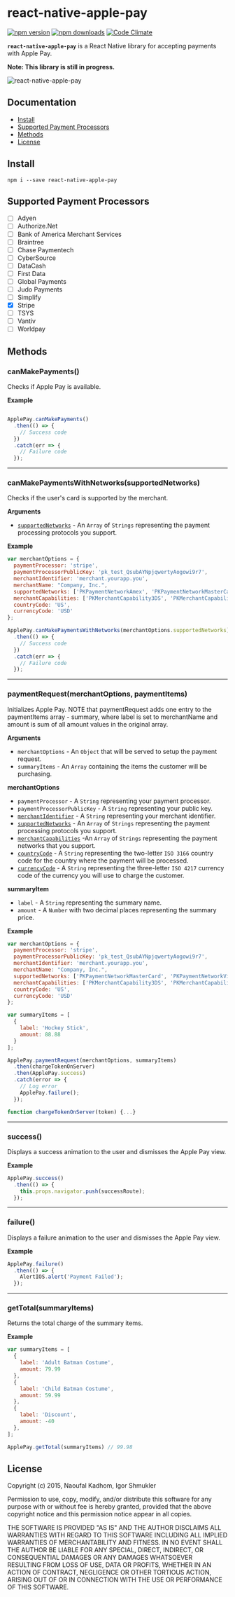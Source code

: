 # react-native-apple-pay

[![npm version](https://img.shields.io/npm/v/react-native-apple-pay.svg?style=flat-square)](https://www.npmjs.com/package/@taxfyle/react-native-apple-pay)
[![npm downloads](https://img.shields.io/npm/dm/react-native-apple-pay.svg?style=flat-square)](https://www.npmjs.com/package/@taxfyle/react-native-apple-pay)
[![Code Climate](https://img.shields.io/codeclimate/github/igorshmukler/react-native-apple-pay.svg?style=flat-square)](https://codeclimate.com/github/igorshmukler/react-native-apple-pay)

__`react-native-apple-pay`__ is a React Native library for accepting payments with Apple Pay.

__Note: This library is still in progress.__

![react-native-apple-pay](https://cloud.githubusercontent.com/assets/1627824/8768439/d18959e2-2e4e-11e5-8103-d08230128fcd.gif)

## Documentation
- [Install](https://github.com/igorshmukler/react-native-apple-pay#install)
- [Supported Payment Processors](https://github.com/igorshmukler/react-native-apple-pay#supported-payment-processors)
- [Methods](https://github.com/igorshmukler/react-native-apple-pay#methods)
- [License](https://github.com/igorshmukler/react-native-apple-pay#license)

## Install
```shell
npm i --save react-native-apple-pay
```

## Supported Payment Processors
- [ ] Adyen
- [ ] Authorize.Net
- [ ] Bank of America Merchant Services
- [ ] Braintree
- [ ] Chase Paymentech
- [ ] CyberSource
- [ ] DataCash
- [ ] First Data
- [ ] Global Payments
- [ ] Judo Payments
- [ ] Simplify
- [x] Stripe
- [ ] TSYS
- [ ] Vantiv
- [ ] Worldpay

## Methods

### canMakePayments()
Checks if Apple Pay is available.

__Example__
```js

ApplePay.canMakePayments()
  .then(() => {
    // Success code
  })
  .catch(err => {
    // Failure code
  });
```

---

### canMakePaymentsWithNetworks(supportedNetworks)
Checks if the user's card is supported by the merchant.

__Arguments__
- [`supportedNetworks`](https://developer.apple.com/library/ios/documentation/PassKit/Reference/PKPaymentRequest_Ref/#//apple_ref/doc/constant_group/Payment_Networks) - An `Array` of `Strings` representing the payment processing protocols you support.

__Example__
```js
var merchantOptions = {
  paymentProcessor: 'stripe',
  paymentProcessorPublicKey: 'pk_test_QsubAYNpjqwertyAogowi9r7',
  merchantIdentifier: 'merchant.yourapp.you',
  merchantName: "Company, Inc.",
  supportedNetworks: ['PKPaymentNetworkAmex', 'PKPaymentNetworkMasterCard', 'PKPaymentNetworkVisa'],
  merchantCapabilities: ['PKMerchantCapability3DS', 'PKMerchantCapabilityEMV'],
  countryCode: 'US',
  currencyCode: 'USD'
};

ApplePay.canMakePaymentsWithNetworks(merchantOptions.supportedNetworks)
  .then(() => {
    // Success code
  })
  .catch(err => {
    // Failure code
  });
```

---

### paymentRequest(merchantOptions, paymentItems)
Initializes Apple Pay. NOTE that paymentRequest adds one entry to the paymentItems array - summary, where label is set to merchantName and amount is sum of all amount values in the original array.

__Arguments__
- `merchantOptions` - An `Object` that will be served to setup the payment request.
- `summaryItems` - An `Array` containing the items the customer will be purchasing.

__merchantOptions__
- `paymentProcessor` - A `String` representing your payment processor.
- `paymentProcessorPublicKey` - A `String` representing your public key.
- [`merchantIdentifier`](https://developer.apple.com/library/ios/documentation/PassKit/Reference/PKPaymentRequest_Ref/#//apple_ref/occ/instp/PKPaymentRequest/merchantIdentifier) - A `String` representing your merchant identifier.
- [`supportedNetworks`](https://developer.apple.com/library/ios/documentation/PassKit/Reference/PKPaymentRequest_Ref/#//apple_ref/doc/constant_group/Payment_Networks) - An `Array` of `Strings` representing the payment processing protocols you support.
- [`merchantCapabilities`](https://developer.apple.com/library/ios/documentation/PassKit/Reference/PKPaymentRequest_Ref/#//apple_ref/c/tdef/PKMerchantCapability) -An `Array` of `Strings` representing the payment networks that you support.
- [`countryCode`](https://developer.apple.com/library/ios/documentation/PassKit/Reference/PKPaymentRequest_Ref/#//apple_ref/occ/instp/PKPaymentRequest/countryCode) - A `String` representing the two-letter `ISO 3166` country code for the country where the payment will be processed.
- [`currencyCode`](https://developer.apple.com/library/ios/documentation/PassKit/Reference/PKPaymentRequest_Ref/#//apple_ref/occ/instp/PKPaymentRequest/currencyCode) - A `String` representing the three-letter `ISO 4217` currency code of the currency you will use to charge the customer.

__summaryItem__
- `label` - A `String` representing the summary name.
- `amount` - A `Number` with two decimal places representing the summary price.

__Example__
```js
var merchantOptions = {
  paymentProcessor: 'stripe',
  paymentProcessorPublicKey: 'pk_test_QsubAYNpjqwertyAogowi9r7',
  merchantIdentifier: 'merchant.yourapp.you',
  merchantName: "Company, Inc.",
  supportedNetworks: ['PKPaymentNetworkMasterCard', 'PKPaymentNetworkVisa'],
  merchantCapabilities: ['PKMerchantCapability3DS', 'PKMerchantCapabilityEMV'],
  countryCode: 'US',
  currencyCode: 'USD'
};

var summaryItems = [
  {
    label: 'Hockey Stick',
    amount: 88.88
  }
];

ApplePay.paymentRequest(merchantOptions, summaryItems)
  .then(chargeTokenOnServer)
  .then(ApplePay.success)
  .catch(error => {
    // Log error
    ApplePay.failure();
  });

function chargeTokenOnServer(token) {...}
```

---

### success()
Displays a success animation to the user and dismisses the Apple Pay view.

__Example__
```js
ApplePay.success()
  .then(() => {
    this.props.navigator.push(successRoute);
  });
```

---

### failure()
Displays a failure animation to the user and dismisses the Apple Pay view.

__Example__
```js
ApplePay.failure()
  .then(() => {
    AlertIOS.alert('Payment Failed');
  });
```

---

### getTotal(summaryItems)
Returns the total charge of the summary items.

__Example__
```js
var summaryItems = [
  {
    label: 'Adult Batman Costume',
    amount: 79.99
  },
  {
    label: 'Child Batman Costume',
    amount: 59.99
  },
  {
    label: 'Discount',
    amount: -40
  },
];

ApplePay.getTotal(summaryItems) // 99.98
```

## License
Copyright (c) 2015, Naoufal Kadhom, Igor Shmukler

Permission to use, copy, modify, and/or distribute this software for any purpose with or without fee is hereby granted, provided that the above copyright notice and this permission notice appear in all copies.

THE SOFTWARE IS PROVIDED "AS IS" AND THE AUTHOR DISCLAIMS ALL WARRANTIES WITH REGARD TO THIS SOFTWARE INCLUDING ALL IMPLIED WARRANTIES OF MERCHANTABILITY AND FITNESS. IN NO EVENT SHALL THE AUTHOR BE LIABLE FOR ANY SPECIAL, DIRECT, INDIRECT, OR CONSEQUENTIAL DAMAGES OR ANY DAMAGES WHATSOEVER RESULTING FROM LOSS OF USE, DATA OR PROFITS, WHETHER IN AN ACTION OF CONTRACT, NEGLIGENCE OR OTHER TORTIOUS ACTION, ARISING OUT OF OR IN CONNECTION WITH THE USE OR PERFORMANCE OF THIS SOFTWARE.
